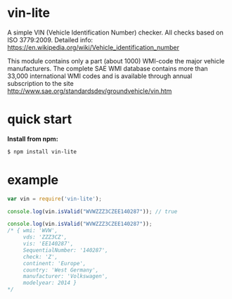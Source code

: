 vin-lite
========

A simple VIN (Vehicle Identification Number) checker. All checks based on ISO 3779:2009. Detailed info: https://en.wikipedia.org/wiki/Vehicle_identification_number

This module contains only a part (about 1000) WMI-code the major vehicle manufacturers. The complete SAE WMI database contains more than 33,000 international WMI codes and 
is available through annual subscription to the site http://www.sae.org/standardsdev/groundvehicle/vin.htm

     

quick start
===========

**Install from npm:**

```sh
$ npm install vin-lite
```


example
=======

```JavaScript
var vin = require('vin-lite');

console.log(vin.isValid("WVWZZZ3CZEE140287")); // true

console.log(vin.isValid("WVWZZZ3CZEE140287")); 
/* { wmi: 'WVW',
     vds: 'ZZZ3CZ',
     vis: 'EE140287',
     SequentialNumber: '140287',
     check: 'Z',
     continent: 'Europe',
     country: 'West Germany',
     manufacturer: 'Volkswagen',
     modelyear: 2014 }
*/
```
